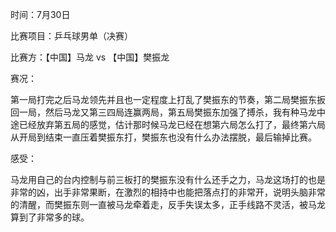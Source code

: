 时间：7月30日

比赛项目：乒乓球男单（决赛）

比赛方：【中国】马龙 vs 【中国】樊振龙

赛况：

第一局打完之后马龙领先并且也一定程度上打乱了樊振东的节奏，第二局樊振东扳回一局，然后马龙又第三四局连赢两局，第五局樊振东加强了搏杀，我有种马龙中途已经放弃第五局的感觉，估计那时候马龙已经在想第六局怎么打了，最终第六局从开局到结束一直压着樊振东打，樊振东也没有什么办法摆脱，最后输掉比赛。

感受：

马龙用自己的台内控制与前三板打的樊振东没有什么还手之力，马龙这场打的也是非常的凶，出手非常果断，在激烈的相持中也能把落点打的非常开，说明头脑非常的清醒，而樊振东则一直被马龙牵着走，反手失误太多，正手线路不灵活，被马龙算到了非常多的球。